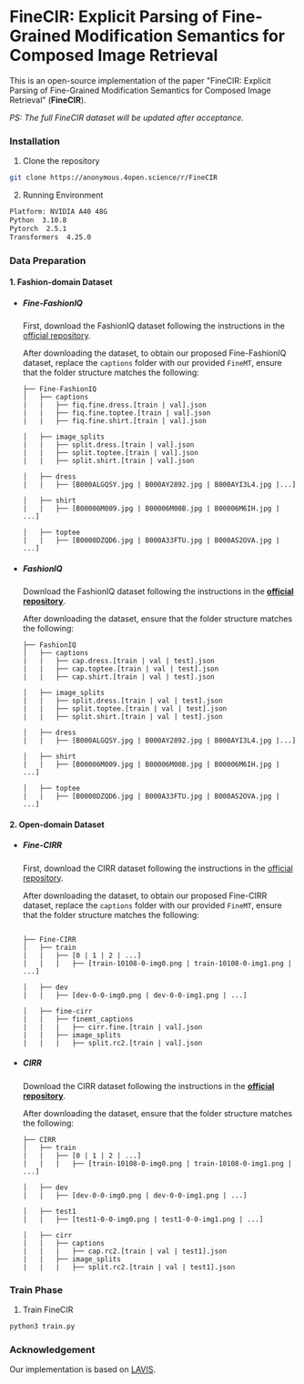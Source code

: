 # FineCIR: Explicit Parsing of Fine-Grained Modification Semantics for Composed Image Retrieval

This is an open-source implementation of the paper "FineCIR: Explicit Parsing of Fine-Grained Modification Semantics for Composed Image Retrieval" (**FineCIR**).

*PS: The full FineCIR dataset will be updated after acceptance.*


### Installation
1. Clone the repository

```sh
git clone https://anonymous.4open.science/r/FineCIR
```

2. Running Environment

```sh
Platform: NVIDIA A40 48G
Python  3.10.8
Pytorch  2.5.1
Transformers  4.25.0
```


### Data Preparation

#### 1. Fashion-domain Dataset


  - ##### Fine-FashionIQ
    First, download the FashionIQ dataset following the instructions in
    the [official repository](https://github.com/XiaoxiaoGuo/fashion-iq).

    After downloading the dataset, to obtain our proposed Fine-FashionIQ dataset, replace the ```captions``` folder with our provided ```FineMT```, ensure that the folder structure matches the following:
    ```
    ├── Fine-FashionIQ
    │   ├── captions
    |   |   ├── fiq.fine.dress.[train | val].json
    |   |   ├── fiq.fine.toptee.[train | val].json
    |   |   ├── fiq.fine.shirt.[train | val].json

    │   ├── image_splits
    |   |   ├── split.dress.[train | val].json
    |   |   ├── split.toptee.[train | val].json
    |   |   ├── split.shirt.[train | val].json

    │   ├── dress
    |   |   ├── [B000ALGQSY.jpg | B000AY2892.jpg | B000AYI3L4.jpg |...]

    │   ├── shirt
    |   |   ├── [B00006M009.jpg | B00006M00B.jpg | B00006M6IH.jpg | ...]

    │   ├── toptee
    |   |   ├── [B0000DZQD6.jpg | B000A33FTU.jpg | B000AS2OVA.jpg | ...]
    ```


  - ##### FashionIQ

    Download the FashionIQ dataset following the instructions in
    the [**official repository**](https://github.com/XiaoxiaoGuo/fashion-iq).

    After downloading the dataset, ensure that the folder structure matches the following:

    ```
    ├── FashionIQ
    │   ├── captions
    |   |   ├── cap.dress.[train | val | test].json
    |   |   ├── cap.toptee.[train | val | test].json
    |   |   ├── cap.shirt.[train | val | test].json

    │   ├── image_splits
    |   |   ├── split.dress.[train | val | test].json
    |   |   ├── split.toptee.[train | val | test].json
    |   |   ├── split.shirt.[train | val | test].json

    │   ├── dress
    |   |   ├── [B000ALGQSY.jpg | B000AY2892.jpg | B000AYI3L4.jpg |...]

    │   ├── shirt
    |   |   ├── [B00006M009.jpg | B00006M00B.jpg | B00006M6IH.jpg | ...]

    │   ├── toptee
    |   |   ├── [B0000DZQD6.jpg | B000A33FTU.jpg | B000AS2OVA.jpg | ...]
    ```



#### 2. Open-domain Dataset

  - ##### Fine-CIRR

    First, download the CIRR dataset following the instructions in the [official repository](https://github.com/Cuberick-Orion/CIRR).

    After downloading the dataset, to obtain our proposed Fine-CIRR dataset, replace the ```captions``` folder with our provided ```FineMT```, ensure that the folder structure matches the following:

    ```

    ├── Fine-CIRR
    │   ├── train
    |   |   ├── [0 | 1 | 2 | ...]
    |   |   |   ├── [train-10108-0-img0.png | train-10108-0-img1.png | ...]

    │   ├── dev
    |   |   ├── [dev-0-0-img0.png | dev-0-0-img1.png | ...]

    │   ├── fine-cirr
    |   |   ├── finemt_captions
    |   |   |   ├── cirr.fine.[train | val].json
    |   |   ├── image_splits
    |   |   |   ├── split.rc2.[train | val].json
    ```


  - ##### CIRR

    Download the CIRR dataset following the instructions in the [**official repository**](https://github.com/Cuberick-Orion/CIRR).

    After downloading the dataset, ensure that the folder structure matches the following:

    ```
    ├── CIRR
    │   ├── train
    |   |   ├── [0 | 1 | 2 | ...]
    |   |   |   ├── [train-10108-0-img0.png | train-10108-0-img1.png | ...]

    │   ├── dev
    |   |   ├── [dev-0-0-img0.png | dev-0-0-img1.png | ...]

    │   ├── test1
    |   |   ├── [test1-0-0-img0.png | test1-0-0-img1.png | ...]

    │   ├── cirr
    |   |   ├── captions
    |   |   |   ├── cap.rc2.[train | val | test1].json
    |   |   ├── image_splits
    |   |   |   ├── split.rc2.[train | val | test1].json
    ```



### Train Phase

1. Train FineCIR
```sh
python3 train.py
```

### Acknowledgement
Our implementation is based on [LAVIS](https://github.com/chiangsonw/cala?tab=readme-ov-file).

